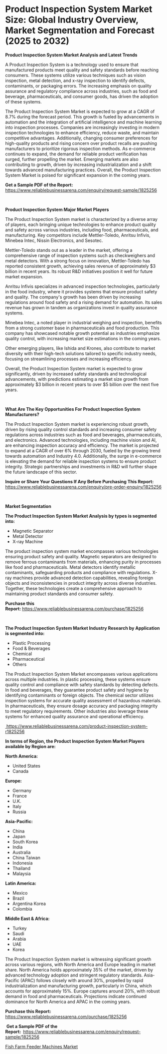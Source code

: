 <p><h1>Product Inspection System Market Size: Global Industry Overview, Market Segmentation and Forecast (2025 to 2032)</h1></p><p><strong>Product Inspection System Market Analysis and Latest Trends</strong></p>
<p><p>A Product Inspection System is a technology used to ensure that manufactured products meet quality and safety standards before reaching consumers. These systems utilize various techniques such as vision inspection, metal detection, and x-ray inspection to identify defects, contaminants, or packaging errors. The increasing emphasis on quality assurance and regulatory compliance across industries, such as food and beverage, pharmaceuticals, and consumer goods, has driven the adoption of these systems.</p><p>The Product Inspection System Market is expected to grow at a CAGR of 8.7% during the forecast period. This growth is fueled by advancements in automation and the integration of artificial intelligence and machine learning into inspection processes. Companies are increasingly investing in modern inspection technologies to enhance efficiency, reduce waste, and maintain competitive advantages. Additionally, changing consumer preferences for high-quality products and rising concern over product recalls are pushing manufacturers to prioritize rigorous inspection methods. As e-commerce continues to expand, the demand for reliable product verification has surged, further propelling the market. Emerging markets are also contributing to growth, driven by increasing industrialization and a shift towards advanced manufacturing practices. Overall, the Product Inspection System Market is poised for significant expansion in the coming years.</p></p>
<p><strong>Get a Sample PDF of the Report:&nbsp;</strong> <a href="https://www.reliablebusinessarena.com/enquiry/request-sample/1825256?utm_campaign=2033&utm_medium=2&utm_source=Github&utm_content=ia&utm_term=05032025&utm_id=product-inspection-system">https://www.reliablebusinessarena.com/enquiry/request-sample/1825256</a></p>
<p>&nbsp;</p>
<p><strong>Product Inspection System Major Market Players</strong></p>
<p><p>The Product Inspection System market is characterized by a diverse array of players, each bringing unique technologies to enhance product quality and safety across various industries, including food, pharmaceuticals, and manufacturing. Key competitors include Mettler-Toledo, Anritsu Infivis, Minebea Intec, Nissin Electronics, and Sesotec.</p><p>Mettler-Toledo stands out as a leader in the market, offering a comprehensive range of inspection systems such as checkweighers and metal detectors. With a strong focus on innovation, Mettler-Toledo has reported consistent growth, achieving sales revenue of approximately $3 billion in recent years. Its robust R&D initiatives position it well for future market expansion.</p><p>Anritsu Infivis specializes in advanced inspection technologies, particularly in the food industry, where it provides systems that ensure product safety and quality. The company's growth has been driven by increasing regulations around food safety and a rising demand for automation. Its sales revenue has grown in tandem as organizations invest in quality assurance systems.</p><p>Minebea Intec, a noted player in industrial weighing and inspection, benefits from a strong customer base in pharmaceuticals and food production. This company has showcased notable growth potential as industries emphasize quality control, with increasing market size estimations in the coming years.</p><p>Other emerging players, like Ishida and Krones, also contribute to market diversity with their high-tech solutions tailored to specific industry needs, focusing on streamlining processes and increasing efficiency.</p><p>Overall, the Product Inspection System market is expected to grow significantly, driven by increased safety standards and technological advancements, with predictions estimating a market size growth from approximately $3 billion in recent years to over $5 billion over the next five years.</p></p>
<p>&nbsp;</p>
<p><strong>What Are The Key Opportunities For Product Inspection System Manufacturers?</strong></p>
<p><p>The Product Inspection System market is experiencing robust growth, driven by rising quality control standards and increasing consumer safety regulations across industries such as food and beverages, pharmaceuticals, and electronics. Advanced technologies, including machine vision and AI, are enhancing inspection accuracy and efficiency. The market is projected to expand at a CAGR of over 6% through 2030, fueled by the growing trend towards automation and Industry 4.0. Additionally, the surge in e-commerce is elevating the demand for reliable inspection systems to ensure product integrity. Strategic partnerships and investments in R&D will further shape the future landscape of this sector.</p></p>
<p><strong>Inquire or Share Your Questions If Any Before Purchasing This Report:</strong> <a href="https://www.reliablebusinessarena.com/enquiry/pre-order-enquiry/1825256?utm_campaign=2033&utm_medium=2&utm_source=Github&utm_content=ia&utm_term=05032025&utm_id=product-inspection-system">https://www.reliablebusinessarena.com/enquiry/pre-order-enquiry/1825256</a></p>
<p>&nbsp;</p>
<p><strong>Market Segmentation</strong></p>
<p><strong>The Product Inspection System Market Analysis by types is segmented into:</strong></p>
<p><ul><li>Magnetic Separator</li><li>Metal Detector</li><li>X-ray Machine</li></ul></p>
<p><p>The product inspection system market encompasses various technologies ensuring product safety and quality. Magnetic separators are designed to remove ferrous contaminants from materials, enhancing purity in processes like food and pharmaceuticals. Metal detectors identify metallic contaminants, safeguarding products and compliance with regulations. X-ray machines provide advanced detection capabilities, revealing foreign objects and inconsistencies in product integrity across diverse industries. Together, these technologies create a comprehensive approach to maintaining product standards and consumer safety.</p></p>
<p><strong>Purchase this Report:&nbsp;</strong><a href="https://www.reliablebusinessarena.com/purchase/1825256?utm_campaign=2033&utm_medium=2&utm_source=Github&utm_content=ia&utm_term=05032025&utm_id=product-inspection-system">https://www.reliablebusinessarena.com/purchase/1825256</a></p>
<p>&nbsp;</p>
<p><strong>The Product Inspection System Market Industry Research by Application is segmented into:</strong></p>
<p><ul><li>Plastic Processing</li><li>Food & Beverages</li><li>Chemical</li><li>Pharmaceutical</li><li>Others</li></ul></p>
<p><p>The Product Inspection System Market encompasses various applications across multiple industries. In plastic processing, these systems ensure quality control and compliance with safety standards by detecting defects. In food and beverages, they guarantee product safety and hygiene by identifying contaminants or foreign objects. The chemical sector utilizes inspection systems for accurate quality assessment of hazardous materials. In pharmaceuticals, they ensure dosage accuracy and packaging integrity to meet regulatory requirements. Other industries also leverage these systems for enhanced quality assurance and operational efficiency.</p></p>
<p><a href="https://www.reliablebusinessarena.com/product-inspection-system-r1825256?utm_campaign=2033&utm_medium=2&utm_source=Github&utm_content=ia&utm_term=05032025&utm_id=product-inspection-system">&nbsp;https://www.reliablebusinessarena.com/product-inspection-system-r1825256</a></p>
<p><strong>In terms of Region, the Product Inspection System Market Players available by Region are:</strong></p>
<p>
    <p> <strong> North America: </strong>
        <ul>
            <li>United States</li>
            <li>Canada</li>
        </ul>
        </p> 
    <p> <strong> Europe: </strong>
        <ul>
            <li>Germany</li>
            <li>France</li>
            <li>U.K.</li>
            <li>Italy</li>
            <li>Russia</li>
        </ul>
        </p> 
    <p> <strong> Asia-Pacific: </strong>
        <ul>
            <li>China</li>
            <li>Japan</li>
            <li>South Korea</li>
            <li>India</li>
            <li>Australia</li>
            <li>China Taiwan</li>
            <li>Indonesia</li>
            <li>Thailand</li>
            <li>Malaysia</li>
        </ul>
        </p> 
    <p> <strong> Latin America: </strong>
        <ul>
            <li>Mexico</li>
            <li>Brazil</li>
            <li>Argentina Korea</li>
            <li>Colombia</li>
        </ul>
        </p> 
    <p> <strong> Middle East & Africa: </strong>
        <ul>
            <li>Turkey</li>
            <li>Saudi</li>
            <li>Arabia</li>
            <li>UAE</li>
            <li>Korea</li>
        </ul>
    </p>
    </p>
<p><p>The Product Inspection System market is witnessing significant growth across various regions, with North America and Europe leading in market share. North America holds approximately 35% of the market, driven by advanced technology adoption and stringent regulatory standards. Asia-Pacific (APAC) follows closely with around 30%, propelled by rapid industrialization and manufacturing growth, particularly in China, which accounts for approximately 15%. Europe captures around 20%, with robust demand in food and pharmaceuticals. Projections indicate continued dominance for North America and APAC in the coming years.</p></p>
<p><strong>Purchase this Report: </strong><a href="https://www.reliablebusinessarena.com/purchase/1825256?utm_campaign=2033&utm_medium=2&utm_source=Github&utm_content=ia&utm_term=05032025&utm_id=product-inspection-system">https://www.reliablebusinessarena.com/purchase/1825256</a></p>
<p>&nbsp;<strong>Get a Sample PDF of the Report:&nbsp;&nbsp;</strong><a href="https://www.reliablebusinessarena.com/enquiry/request-sample/1825256?utm_campaign=2033&utm_medium=2&utm_source=Github&utm_content=ia&utm_term=05032025&utm_id=product-inspection-system">https://www.reliablebusinessarena.com/enquiry/request-sample/1825256</a></p>
<p><strong></strong></p>
<p><p><a href="https://github.com/mahnoor2003/Market-Research-Report-List-7/blob/main/fish-farm-feeder-machines-market.md?utm_campaign=2033&utm_medium=2&utm_source=Github&utm_content=ia&utm_term=05032025&utm_id=product-inspection-system">Fish Farm Feeder Machines Market</a></p></p>
